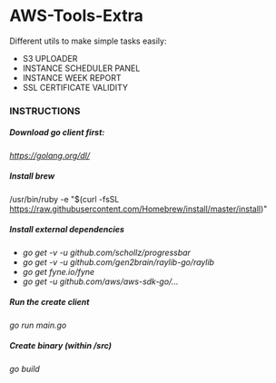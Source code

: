# AWS-Tools-Extra
Different utils to make simple tasks easily:
- S3 UPLOADER
- INSTANCE SCHEDULER PANEL
- INSTANCE WEEK REPORT
- SSL CERTIFICATE VALIDITY

### INSTRUCTIONS

##### Download go client first:
*https://golang.org/dl/*
##### Install brew
/usr/bin/ruby -e "$(curl -fsSL https://raw.githubusercontent.com/Homebrew/install/master/install)"
##### Install external dependencies
- *go get -v -u github.com/schollz/progressbar*
- *go get -v -u github.com/gen2brain/raylib-go/raylib*
- *go get fyne.io/fyne*
- *go get -u github.com/aws/aws-sdk-go/...*

##### Run the create client
*go run main.go*

##### Create binary (within /src)
*go build*
